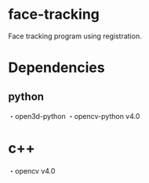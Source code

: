 # face-tracking
Face tracking program using registration.

# Dependencies
## python
・open3d-python
・opencv-python v4.0

# c++
・opencv v4.0
